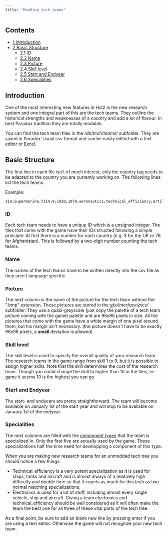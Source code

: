 ```yaml
---
title: "Modding_tech_teams"
---
```


## Contents

-   [ 1 Introduction ](#Introduction)
-   [ 2 Basic Structure ](#Basic_Structure)
    -   [ 2.1 ID ](#ID)
    -   [ 2.2 Name ](#Name)
    -   [ 2.3 Picture ](#Picture)
    -   [ 2.4 Skill level ](#Skill_level)
    -   [ 2.5 Start and Endyear ](#Start_and_Endyear)
    -   [ 2.6 Specialities ](#Specialities)

##  Introduction 

One of the most interesting new features in HoI2 is the new research
system and one integral part of this are the tech teams. They outline
the historical strengths and weaknesses of a country and add a lot of
flavour. In best Paradox tradition they are totally modable.

You can find the tech team files in the */db/tech/teams/* subfolder.
They are saved in Paradox' usual csv format and can be easily edited
with a text editor or Excel.

##  Basic Structure 

The first line in each file isn't of much interest, only the country tag
needs to be adapted to the country you are currently working on. The
following lines list the tech teams.

Example:

    314;Supermarine;T314;9;1930;1970;aeronautics;technical_efficiency;artillery;;;;;;;;;;;;;;;;;;;;;;;;;;;;;;x

###  ID 

Each tech team needs to have a unique ID which is a unsigned integer.
The files that come with the game have their IDs structed following a
simple principle: At first there is a number for each country (e.g. 3
for the UK or 76 for Afghanistan). This is followed by a two-digit
number counting the tech teams.

###  Name 

The names of the tech teams have to be written directly into the csv
file as they aren't language specific.

###  Picture 

The next column is the name of the picture for the tech team without the
".bmp" extension. These pictures are stored in the *gfx/interface/pics/*
subfolder. They use a quasi-greyscale (just copy the palette of a tech
team picture coming with the game) palette and are 96x96 pixels in size.
All the pictures that come with the game have a white margin of one
pixel around them, but his margin isn't necessary. (the picture doesn´t
have to be exactly 96x96 pixels, a **small** deviation is allowed)

###  Skill level 

The skill level is used to specify the overall quality of your research
team. The research teams in the game range from skill 1 to 9, but it is
possible to assign higher skills. Note that the skill determines the
cost of the research team. Though you could change the skill to higher
than 10 in the files, in-game it seems 10 is the highest you can go.

###  Start and Endyear 

The start- and endyears are pretty straightforward. The team will become
available on January 1st of the start year and will stop to be available
on January 1st of the endyear.

###  Specialities 

The next columns are filled with the [component
types](/List_of_Component_Types "List of Component Types") that the team
is specialized in. Only the first five are actually used by the game.
These specializations half the time need for developping a component of
this type.

When you are making new research teams for an unmodded tech tree you
should notice a few things:

-   Technical_efficiency is a very potent specialization as it is used
    for ships, tanks and aircraft and is almost always of a relatively
    high difficulty and double time so that it counts as much for this
    tech as two normal matching specializations.
-   Electronics is used for a lot of stuff, including almost every
    single vehicle, ship and aircraft. Giving a team electronics and
    technical_efficiency should be well considered as it will often make
    the team the best one for all three of these vital parts of the tech
    tree.

As a final point, be sure to add an blank new line by pressing enter if
you are using a text editor. Otherwise the game will not recognize your
new tech team.
